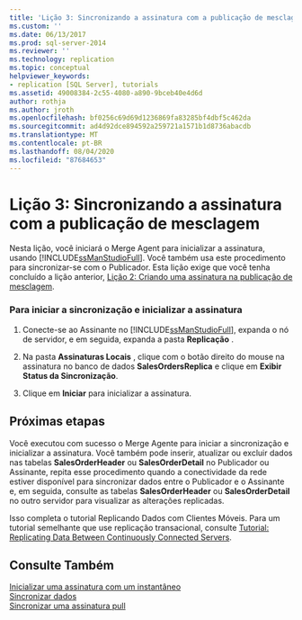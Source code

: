 ```yaml
---
title: 'Lição 3: Sincronizando a assinatura com a publicação de mesclagem | Microsoft Docs'
ms.custom: ''
ms.date: 06/13/2017
ms.prod: sql-server-2014
ms.reviewer: ''
ms.technology: replication
ms.topic: conceptual
helpviewer_keywords:
- replication [SQL Server], tutorials
ms.assetid: 49008384-2c55-4080-a890-9bceb40e4d6d
author: rothja
ms.author: jroth
ms.openlocfilehash: bf0256c69d69d1236869fa83285bf4dbf5c462da
ms.sourcegitcommit: ad4d92dce894592a259721a1571b1d8736abacdb
ms.translationtype: MT
ms.contentlocale: pt-BR
ms.lasthandoff: 08/04/2020
ms.locfileid: "87684653"
---
```

# <a name="lesson-3-synchronizing-the-subscription-to-the-merge-publication"></a>Lição 3: Sincronizando a assinatura com a publicação de mesclagem
  Nesta lição, você iniciará o Merge Agent para inicializar a assinatura, usando [!INCLUDE[ssManStudioFull](../../includes/ssmanstudiofull-md.md)]. Você também usa este procedimento para sincronizar-se com o Publicador. Esta lição exige que você tenha concluído a lição anterior, [Lição 2: Criando uma assinatura na publicação de mesclagem](lesson-2-creating-a-subscription-to-the-merge-publication.md).  
  
### <a name="to-start-synchronization-and-initialize-the-subscription"></a>Para iniciar a sincronização e inicializar a assinatura  
  
1.  Conecte-se ao Assinante no [!INCLUDE[ssManStudioFull](../../includes/ssmanstudiofull-md.md)], expanda o nó de servidor, e em seguida, expanda a pasta **Replicação** .  
  
2.  Na pasta **Assinaturas Locais** , clique com o botão direito do mouse na assinatura no banco de dados **SalesOrdersReplica** e clique em **Exibir Status da Sincronização**.  
  
3.  Clique em **Iniciar** para inicializar a assinatura.  
  
## <a name="next-steps"></a>Próximas etapas  
 Você executou com sucesso o Merge Agente para iniciar a sincronização e inicializar a assinatura. Você também pode inserir, atualizar ou excluir dados nas tabelas **SalesOrderHeader** ou **SalesOrderDetail** no Publicador ou Assinante, repita esse procedimento quando a conectividade da rede estiver disponível para sincronizar dados entre o Publicador e o Assinante e, em seguida, consulte as tabelas **SalesOrderHeader** ou **SalesOrderDetail** no outro servidor para visualizar as alterações replicadas.  
  
 Isso completa o tutorial Replicando Dados com Clientes Móveis. Para um tutorial semelhante que use replicação transacional, consulte [Tutorial: Replicating Data Between Continuously Connected Servers](tutorial-replicating-data-between-continuously-connected-servers.md).  
  
## <a name="see-also"></a>Consulte Também  
 [Inicializar uma assinatura com um instantâneo](initialize-a-subscription-with-a-snapshot.md)   
 [Sincronizar dados](synchronize-data.md)   
 [Sincronizar uma assinatura pull](synchronize-a-pull-subscription.md)  
  
  
